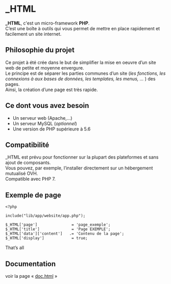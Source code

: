 # _HTML


**_HTML**, c'est un micro-framework **PHP**.  
C’est une boîte à outils qui vous permet de mettre en place rapidement et facilement un site internet.



## Philosophie du projet
Ce projet à été crée dans le but de simplifier la mise en oeuvre d’un site web de petite et moyenne envergure.  
Le principe est de séparer les parties communes d’un site (*les fonctions, les connexions à aux bases de données, les templates, les menus, …* ) des pages.  
Ainsi, la création d’une page est très rapide.


## Ce dont vous avez besoin

- Un serveur web (Apache,…)
- Un serveur MySQL (*optionnel*)
- Une version de PHP supérieure à 5.6


## Compatibilité
_HTML est prévu pour fonctionner sur la plupart des plateformes et sans ajout de composants.  
Vous pouvez, par exemple, l’installer directement sur un hébergement mutualisé OVH.  
Compatible avec PHP 7.


## Exemple de page

	<?php
	
	include("lib/app/website/app.php");
	
	$_HTML['page']				 = 'page_exemple';
	$_HTML['title']				 = 'Page EXEMPLE';
	$_HTML['data']['content']	.= 'Contenu de la page';
	$_HTML['display'] 			 = true;

  
That’s all


## Documentation

voir la page « [doc.html](./doc.html) »

